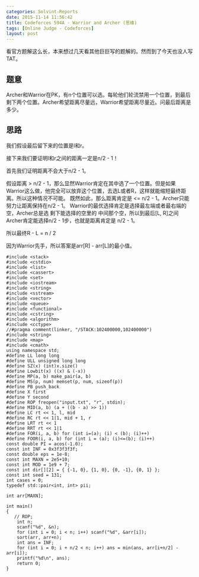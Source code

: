```yaml
---
categories: Solvint-Reports
date: 2015-11-14 11:56:42
title: Codeforces 594A - Warrior and Archer (思维)
tags: [Online Judge - Codeforces]
layout: post
---
```


看官方题解这么长，本来想过几天看其他巨巨写的题解的。然而到了今天也没人写TAT。

 ## 题意

Archer和Warrior在PK，有n个位置可以选。每轮他们轮流禁用一个位置，到最后剩下两个位置。Archer希望距离尽量远，Warrior希望距离尽量近。问最后距离是多少。

 ## 思路

我们假设最后留下来的位置是l和r。

接下来我们要证明l和r之间的距离一定是n/2 - 1！

首先我们证明距离不会大于n/2 - 1。

假设距离 > n/2 - 1，那么显然Warrior肯定在其中选了一个位置。但是如果Warrior这么做，他完全可以放弃这个位置，去选L或者R，这样就能缩短最终距离。所以这种情况不可能。
既然如此，那么距离肯定是 <= n/2 - 1。Archer只能努力让距离保持在n/2 - 1。
Warrior的最优选择肯定是选择最左端或者最右端的空，Archer总是选 剩下能选择的空里的 中间那个空，所以到最后[L, R]之间Archer肯定能选择n/2 - 1步，也就是距离肯定是 n/2 - 1。

所以最终R - L = n / 2

因为Warrior先手，所以答案是arr[R] - arr[L]的最小值。

```
#include <stack>
#include <cstdio>
#include <list>
#include <cassert>
#include <set>
#include <iostream>
#include <string>
#include <sstream>
#include <vector>
#include <queue>
#include <functional>
#include <cstring>
#include <algorithm>
#include <cctype>
//#pragma comment(linker, "/STACK:102400000,102400000")
#include <string>
#include <map>
#include <cmath>
using namespace std;
#define LL long long
#define ULL unsigned long long
#define SZ(x) (int)x.size()
#define Lowbit(x) ((x) & (-x))
#define MP(a, b) make_pair(a, b)
#define MS(p, num) memset(p, num, sizeof(p))
#define PB push_back
#define X first
#define Y second
#define ROP freopen("input.txt", "r", stdin);
#define MID(a, b) (a + ((b - a) >> 1))
#define LC rt << 1, l, mid
#define RC rt << 1|1, mid + 1, r
#define LRT rt << 1
#define RRT rt << 1|1
#define FOR(i, a, b) for (int i=(a); (i) < (b); (i)++)
#define FOOR(i, a, b) for (int i = (a); (i)<=(b); (i)++)
const double PI = acos(-1.0);
const int INF = 0x3f3f3f3f;
const double eps = 1e-8;
const int MAXN = 2e5+10;
const int MOD = 1e9 + 7;
const int dir[][2] = { {-1, 0}, {1, 0}, {0, -1}, {0, 1} };
const int seed = 131;
int cases = 0;
typedef std::pair<int, int> pii;
 
int arr[MAXN];
 
int main()
{
   // ROP;
    int n;
    scanf("%d", &n);
    for (int i = 0; i < n; i++) scanf("%d", &arr[i]);
    sort(arr, arr+n);
    int ans = INF;
    for (int i = 0; i + n/2 < n; i++) ans = min(ans, arr[i+n/2] - arr[i]);
    printf("%d\n", ans);
    return 0;
}
```
